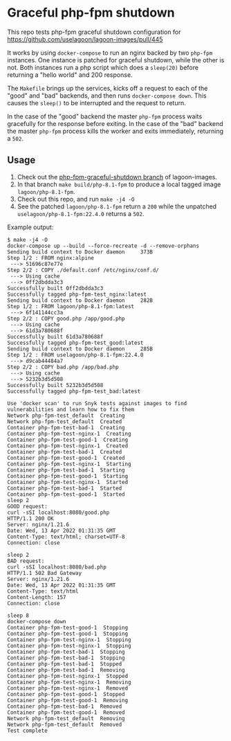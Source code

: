 # Graceful php-fpm shutdown

This repo tests php-fpm graceful shutdown configuration for https://github.com/uselagoon/lagoon-images/pull/445

It works by using `docker-compose` to run an nginx backed by two `php-fpm` instances.
One instance is patched for graceful shutdown, while the other is not.
Both instances run a php script which does a `sleep(20)` before returning a "hello world" and 200 response.

The `Makefile` brings up the services, kicks off a request to each of the "good" and "bad" backends, and then runs `docker-compose down`.
This causes the `sleep()` to be interrupted and the request to return.

In the case of the "good" backend the master `php-fpm` process waits gracefully for the response before exiting.
In the case of the "bad" backend the master `php-fpm` process kills the worker and exits immediately, returning a `502`.

## Usage

1. Check out the [php-fpm-graceful-shutdown branch](https://github.com/uselagoon/lagoon-images/tree/php-fpm-graceful-shutdown) of lagoon-images.
2. In that branch `make build/php-8.1-fpm` to produce a local tagged image `lagoon/php-8.1-fpm`.
3. Check out this repo, and run `make -j4 -O`
4. See the patched `lagoon/php-8.1-fpm` return a `200` while the unpatched `uselagoon/php-8.1-fpm:22.4.0` returns a `502`.

Example output:

```
$ make -j4 -O
docker-compose up --build --force-recreate -d --remove-orphans
Sending build context to Docker daemon     373B
Step 1/2 : FROM nginx:alpine
 ---> 51696c87e77e
Step 2/2 : COPY ./default.conf /etc/nginx/conf.d/
 ---> Using cache
 ---> 0ff2dbdda3c3
Successfully built 0ff2dbdda3c3
Successfully tagged php-fpm-test_nginx:latest
Sending build context to Docker daemon     282B
Step 1/2 : FROM lagoon/php-8.1-fpm:latest
 ---> 6f141144cc3a
Step 2/2 : COPY good.php /app/good.php
 ---> Using cache
 ---> 61d3a780688f
Successfully built 61d3a780688f
Successfully tagged php-fpm-test_good:latest
Sending build context to Docker daemon     285B
Step 1/2 : FROM uselagoon/php-8.1-fpm:22.4.0
 ---> d9cab44484a7
Step 2/2 : COPY bad.php /app/bad.php
 ---> Using cache
 ---> 5232b3d5d508
Successfully built 5232b3d5d508
Successfully tagged php-fpm-test_bad:latest

Use 'docker scan' to run Snyk tests against images to find vulnerabilities and learn how to fix them
Network php-fpm-test_default  Creating
Network php-fpm-test_default  Created
Container php-fpm-test-bad-1  Creating
Container php-fpm-test-nginx-1  Creating
Container php-fpm-test-good-1  Creating
Container php-fpm-test-nginx-1  Created
Container php-fpm-test-bad-1  Created
Container php-fpm-test-good-1  Created
Container php-fpm-test-nginx-1  Starting
Container php-fpm-test-bad-1  Starting
Container php-fpm-test-good-1  Starting
Container php-fpm-test-nginx-1  Started
Container php-fpm-test-bad-1  Started
Container php-fpm-test-good-1  Started
sleep 2
GOOD request:
curl -sSI localhost:8080/good.php
HTTP/1.1 200 OK
Server: nginx/1.21.6
Date: Wed, 13 Apr 2022 01:31:35 GMT
Content-Type: text/html; charset=UTF-8
Connection: close

sleep 2
BAD request:
curl -sSI localhost:8080/bad.php
HTTP/1.1 502 Bad Gateway
Server: nginx/1.21.6
Date: Wed, 13 Apr 2022 01:31:35 GMT
Content-Type: text/html
Content-Length: 157
Connection: close

sleep 8
docker-compose down
Container php-fpm-test-good-1  Stopping
Container php-fpm-test-good-1  Stopping
Container php-fpm-test-nginx-1  Stopping
Container php-fpm-test-nginx-1  Stopping
Container php-fpm-test-bad-1  Stopping
Container php-fpm-test-bad-1  Stopping
Container php-fpm-test-bad-1  Stopped
Container php-fpm-test-bad-1  Removing
Container php-fpm-test-nginx-1  Stopped
Container php-fpm-test-nginx-1  Removing
Container php-fpm-test-nginx-1  Removed
Container php-fpm-test-good-1  Stopped
Container php-fpm-test-good-1  Removing
Container php-fpm-test-bad-1  Removed
Container php-fpm-test-good-1  Removed
Network php-fpm-test_default  Removing
Network php-fpm-test_default  Removed
Test complete
```
